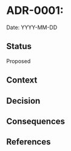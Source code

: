 # ADR-0001: <Decision>
Date: YYYY-MM-DD
## Status
Proposed
## Context
## Decision
## Consequences
## References
